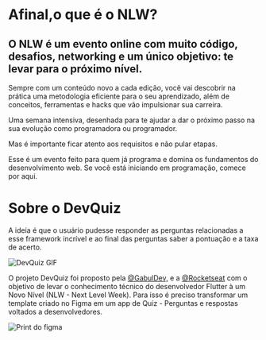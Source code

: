 # Afinal,o que é o NLW?

## O NLW é um evento online com muito código, desafios, networking e um único objetivo: te levar para o próximo nível.

Sempre com um conteúdo novo a cada edição, você vai descobrir na prática uma metodologia eficiente para o seu aprendizado, além de conceitos, ferramentas e hacks que vão impulsionar sua carreira.

Uma semana intensiva, desenhada para te ajudar a dar o próximo passo na sua evolução como programadora ou programador.

Mas é importante ficar atento aos requisitos e não pular etapas.

Esse é um evento feito para quem já programa e domina os fundamentos do desenvolvimento web. Se você está iniciando em programação, comece por aqui.

# Sobre o DevQuiz

A ideia é que o usuário pudesse responder as perguntas relacionadas a esse framework incrível e ao final das perguntas saber a pontuação e a taxa de acerto.

![DevQuiz GIF](https://github.com/knoonrx/DevQuizNLW/blob/master/dev_quiz_nlw5_flutter_2021.gif)

O projeto DevQuiz foi proposto pela [@GabulDev,](https://www.linkedin.com/in/gabuldev/) e a [@Rocketseat](https://rocketseat.com.br/) com o objetivo de levar o conhecimento técnico do desenvolvedor Flutter à um Novo Nível (NLW - Next Level Week). 
Para isso é preciso transformar um template criado no Figma em um app de Quiz - Perguntas e respostas voltados a desenvolvedores.

![Print do figma](https://github.com/knoonrx/nlw_aula01/blob/master/assets/images/figma.png)
